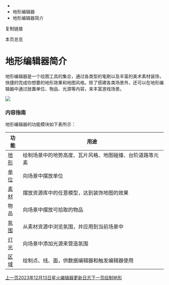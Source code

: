   * [](/)
  * 地形编辑器
  * 地形编辑器简介

复制链接

本页总览

# 地形编辑器简介

地形编辑器是一个绘图工具的集合，通过各类型的笔刷以及丰富的美术素材装饰，快捷的完成你想要的地形效果和地图风格。除了搭建各类场景外，还可以在地形编辑器中通过放置单位、物品、光源等内容，来丰富游戏场景。

![](https://doc.sce.xd.com/assets/images/SceneDemo_0-baa5c3afdbe05e368fd7e8660a51d51f.png)

### 内容指南[​](/Manual/SceneEditor/Intro#内容指南 "内容指南的直接链接")

地形编辑器的功能模块如下表所示：

功能| 用途  
---|---  
[地形](/Manual/SceneEditor/绘制地形)| 绘制场景中的地势高度、瓦片风格、地图碰撞、台阶道路等元素  
[单位](/Manual/SceneEditor/添加单位与美术素材)| 向场景中摆放单位  
[素材](/Manual/SceneEditor/添加单位与美术素材)| 摆放资源库中的任意模型，达到装饰地图的效果  
物品| 向场景中摆放可拾取的物品  
[氛围](/Manual/SceneEditor/LightGroup)| 从素材资源中浏览氛围，并应用到当前场景中  
[灯光](/Manual/SceneEditor/灯光)| 向场景中添加光源来营造氛围  
[区域](/Manual/SceneEditor/区域)| 绘制点、线、面，供数据编辑器和触发编辑器使用  
  
[上一页2023年12月13日星火编辑器更新日志](/Manual/NewPathNote/2023PathNote/2023-12-13)[下一页绘制地形](/Manual/SceneEditor/绘制地形)


